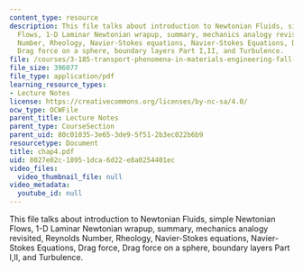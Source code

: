 ```yaml
---
content_type: resource
description: This file talks about introduction to Newtonian Fluids, simple Newtonian
  Flows, 1-D Laminar Newtonian wrapup, summary, mechanics analogy revisited, Reynolds
  Number, Rheology, Navier-Stokes equations, Navier-Stokes Equations, Drag force,
  Drag force on a sphere, boundary layers Part I,II, and Turbulence.
file: /courses/3-185-transport-phenomena-in-materials-engineering-fall-2003/8027e02c18951dca6d22e8a0254401ec_chap4.pdf
file_size: 396077
file_type: application/pdf
learning_resource_types:
- Lecture Notes
license: https://creativecommons.org/licenses/by-nc-sa/4.0/
ocw_type: OCWFile
parent_title: Lecture Notes
parent_type: CourseSection
parent_uid: 80c01035-3e65-3de9-5f51-2b3ec022b6b9
resourcetype: Document
title: chap4.pdf
uid: 8027e02c-1895-1dca-6d22-e8a0254401ec
video_files:
  video_thumbnail_file: null
video_metadata:
  youtube_id: null
---
```

This file talks about introduction to Newtonian Fluids, simple Newtonian Flows, 1-D Laminar Newtonian wrapup, summary, mechanics analogy revisited, Reynolds Number, Rheology, Navier-Stokes equations, Navier-Stokes Equations, Drag force, Drag force on a sphere, boundary layers Part I,II, and Turbulence.